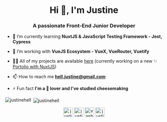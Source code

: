 <h1 align="center">Hi 👋, I'm Justine</h1>
<h3 align="center">A passionate Front-End Junior Developer</h3>

- 🔭 I’m currently learning **NuxtJS & JavaScript Testing Framework - Jest, Cypress**

- 🌱 I’m working with **VueJS Ecosystem - VueX, VueRouter, Vuetify**

- 👩‍💻 All of my projects are available [here](https://justinehell.fr/) (currently working on a new ✨ [Portolio with NuxtJS](https://github.com/justinehell/portfolio))

- 📫 How to reach me **hell.justine@gmail.com**

- ⚡ Fun fact **I'm a 🧀 lover and I've studied cheesemaking**

<p><img align="left" src="https://github-readme-stats.vercel.app/api/top-langs/?username=justinehell&layout=compact" alt="justinehell" /></p>

<p>&nbsp;<img align="center" src="https://github-readme-stats.vercel.app/api?username=justinehell&show_icons=true" alt="justinehell" /></p>

<p align="center">
<a href="https://linkedin.com/in/justinehell" target="blank"><img align="center" src="https://cdn.jsdelivr.net/npm/simple-icons@3.0.1/icons/linkedin.svg" alt="justinehell" height="30" width="30" /></a>
<a href="https://instagram.com/justine_vhll" target="blank"><img align="center" src="https://cdn.jsdelivr.net/npm/simple-icons@3.0.1/icons/instagram.svg" alt="justine_vhll" height="30" width="30" /></a>
<a href="https://twitter.com/vanhelsing2912" target="blank"><img align="center" src="https://cdn.jsdelivr.net/npm/simple-icons@3.0.1/icons/twitter.svg" alt="vanhelsing2912" height="30" width="30" /></a>
<a href="https://codepen.io/justinehell2912" target="blank"><img align="center" src="https://cdn.jsdelivr.net/npm/simple-icons@3.0.1/icons/codepen.svg" alt="justinehell2912" height="30" width="30" /></a>
</p>
